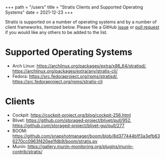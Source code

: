 +++
path = "/users"
title = "Stratis Clients and Supported Operating Systems"
date = 2021-12-23
+++


Stratis is supported on a number of operating systems and by a number of client
frameworks, itemized below. Please file a GitHub [issue] or [pull request] if
you would like any others to be added to the list.

# Supported Operating Systems

* Arch Linux: <https://archlinux.org/packages/extra/x86_64/stratisd/>, <https://archlinux.org/packages/extra/any/stratis-cli/>
* Fedora: <https://src.fedoraproject.org/rpms/stratisd/>, <https://src.fedoraproject.org/rpms/stratis-cli>

# Clients

* Cockpit: <https://cockpit-project.org/blog/cockpit-256.html>
* Blivet: <https://github.com/storaged-project/blivet/pull/952>, <https://github.com/storaged-project/blivet-gui/pull/277>
* BOOM: <https://github.com/snapshotmanager/boom/blob/8d377444b1f3a3efb636270cc0963f420ee1fdb9/boom/stratis.py>
* Munin: <https://gallery.munin-monitoring.org/plugins/munin-contrib/stratis/>

[issue]: https://github.com/stratis-storage/stratis-docs/issues
[pull request]: https://github.com/stratis-storage/stratis-docs/pulls
